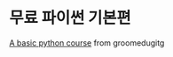 # 무료 파이썬 기본편

[A basic python course](https://edu.goorm.io/learn/lecture/19917/무료-파이썬-기본편-6시간-뒤면-나도-개발자) from groomedugitg